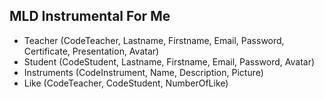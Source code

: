 ## MLD Instrumental For Me
- Teacher (CodeTeacher, Lastname, Firstname, Email, Password, Certificate, Presentation, Avatar)
- Student (CodeStudent, Lastname, Firstname, Email, Password, Avatar)
- Instruments (CodeInstrument, Name, Description, Picture)
- Like (CodeTeacher, CodeStudent, NumberOfLike)
